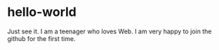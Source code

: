 # hello-world
Just see it.
I am a teenager who loves Web. I am very happy to join the github for the first time.  
